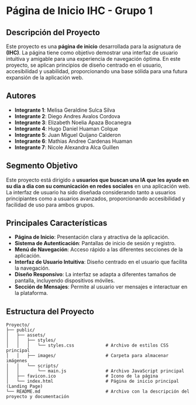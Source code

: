# Página de Inicio IHC - Grupo 1

## Descripción del Proyecto

Este proyecto es una **página de inicio** desarrollada para la asignatura de **(IHC)**. La página tiene como objetivo demostrar una interfaz de usuario intuitiva y amigable para una experiencia de navegación óptima. En este proyecto, se aplican principios de diseño centrado en el usuario, accesibilidad y usabilidad, proporcionando una base sólida para una futura expansión de la aplicación web.

## Autores

- **Integrante 1**: Melisa Geraldine Sulca Silva
- **Integrante 2**: Diego Andres Avalos Cordova
- **Integrante 3**: Elizabeth Noelia Apaza Bocanegra
- **Integrante 4**: Hugo Daniel Huaman Colque
- **Integrante 5**: Juan Miguel Quijano Calderon
- **Integrante 6**: Mathias Andree Cardenas Huaman
- **Integrante 7**: Nicole Alexandra Alca Guillen
## Segmento Objetivo

Este proyecto está dirigido a **usuarios que buscan una IA que les ayude en su dia a dia con su comunicación en redes sociales** en una aplicación web. La interfaz de usuario ha sido diseñada considerando tanto a usuarios principiantes como a usuarios avanzados, proporcionando accesibilidad y facilidad de uso para ambos grupos.

## Principales Características

- **Página de Inicio**: Presentación clara y atractiva de la aplicación.
- **Sistema de Autenticación**: Pantallas de inicio de sesión y registro.
- **Menú de Navegación**: Acceso rápido a las diferentes secciones de la aplicación.
- **Interfaz de Usuario Intuitiva**: Diseño centrado en el usuario que facilita la navegación.
- **Diseño Responsivo**: La interfaz se adapta a diferentes tamaños de pantalla, incluyendo dispositivos móviles.
- **Sección de Mensajes**: Permite al usuario ver mensajes e interactuar en la plataforma.

## Estructura del Proyecto

```plaintext
Proyecto/
├── public/
│   ├── assets/
│   │   ├── styles/
│   │   │   └── styles.css            # Archivo de estilos CSS principal
│   │   ├── images/                   # Carpeta para almacenar imágenes
│   │   └── scripts/
│   │       └── main.js               # Archivo JavaScript principal
│   ├── favicon.ico                   # Icono de la página
│   └── index.html                    # Página de inicio principal (Landing Page)
└── README.md                         # Archivo con la descripción del proyecto y documentación
